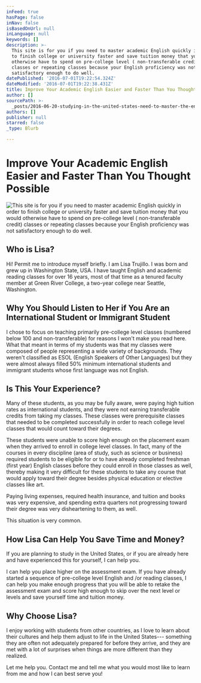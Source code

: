 ```yaml
---
inFeed: true
hasPage: false
inNav: false
isBasedOnUrl: null
inLanguage: null
keywords: []
description: >-
  This site is for you if you need to master academic English quickly in order
  to finish college or university faster and save tuition money that you would
  otherwise have to spend on pre-college level ( non-transferable credit)
  classes or repeating classes because your English proficiency was not
  satisfactory enough to do well.
datePublished: '2016-07-01T19:22:54.324Z'
dateModified: '2016-07-01T19:22:38.431Z'
title: Improve Your Academic English Easier and Faster Than You Thought Possible
author: []
sourcePath: >-
  _posts/2016-06-20-studying-in-the-united-states-need-to-master-the-english-l.md
authors: []
publisher: null
starred: false
_type: Blurb

---
```

# Improve Your Academic English Easier and Faster Than You Thought Possible
![This site is for you if you need to master academic English quickly in order to finish college or university faster and save tuition money that you would otherwise have to spend on pre-college level ( non-transferable credit) classes or repeating classes because your English proficiency was not satisfactory enough to do well.](https://the-grid-user-content.s3-us-west-2.amazonaws.com/ef8b0edc-52fa-4b44-b9fa-b3d8993c1ad0.jpg)

## Who is Lisa?

Hi! Permit me to introduce myself briefly. I am Lisa Trujillo. I was born and grew up in Washington State, USA. I have taught English and academic reading classes for over 16 years, most of that time as a tenured faculty member at Green River College, a two-year college near Seattle, Washington.

## Why You Should Listen to Her if You Are an International Student or Immigrant Student 

I chose to focus on teaching primarily pre-college level classes (numbered below 100 and non-transferable) for reasons I won't make you read here. What that meant in terms of my students was that my classes were composed of people representing a wide variety of backgrounds. They weren't classified as ESOL (English Speakers of Other Languages) but they were almost always filled 50% minimum international students and immigrant students whose first language was not English.

## Is This Your Experience?

Many of these students, as you may be fully aware, were paying high tuition rates as international students, and they were not earning transferable credits from taking my classes. These classes were prerequisite classes that needed to be completed successfully in order to reach college level classes that would count toward their degrees.

These students were unable to score high enough on the placement exam when they arrived to enroll in college level classes. In fact, many of the courses in every discipline (area of study, such as science or business) required students to be eligible for or to have already completed freshman (first year) English classes before they could enroll in those classes as well, thereby making it very difficult for these students to take any course that would apply toward their degree besides physical education or elective classes like art.

Paying living expenses, required health insurance, and tuition and books was very expensive, and spending extra quarters not progressing toward their degree was very disheartening to them, as well.

This situation is very common. 

## How Lisa Can Help You Save Time and Money?

If you are planning to study in the United States, or if you are already here and have experienced this for yourself, I can help you.

I can help you place higher on the assessment exam. If you have already started a sequence of pre-college level English and /or reading classes, I can help you make enough progress that you will be able to retake the assessment exam and score high enough to skip over the next level or levels and save yourself time and tuition money.

## Why Choose Lisa?

I enjoy working with students from other countries, as I love to learn about their cultures and help them adjust to life in the United States--- something they are often not adequately prepared for before they arrive, and they are met with a lot of surprises when things are more different than they realized.

Let me help you. Contact me and tell me what you would most like to learn from me and how I can best serve you!